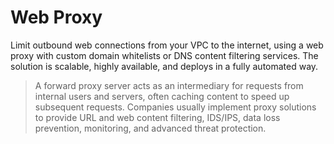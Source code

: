 # Web Proxy

Limit outbound web connections from your VPC to the internet, using a web proxy with custom domain whitelists or DNS content filtering services. The solution is scalable, highly available, and deploys in a fully automated way.

> A forward proxy server acts as an intermediary for requests from internal users and servers, often caching content to speed up subsequent requests. Companies usually implement proxy solutions to provide URL and web content filtering, IDS/IPS, data loss prevention, monitoring, and advanced threat protection.  
